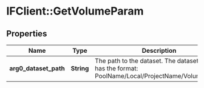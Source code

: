 # IFClient::GetVolumeParam

## Properties
Name | Type | Description | Notes
------------ | ------------- | ------------- | -------------
**arg0_dataset_path** | **String** | The path to the dataset. The dataset path has the format: PoolName/Local/ProjectName/VolumeName.  | 


